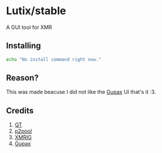 # Lutix/stable
A GUI tool for XMR

## Installing
```bash
echo "No install command right now."
```

## Reason?
This was made beacuse I did not like the [Gupax](https://gupax.io/) UI that's it :3.

## Credits
1) [QT](https://doc.qt.io/)
2) [p2pool](https://p2pool.io/)
3) [XMRIG](https://xmrig.com/)
3) [Gupax](https://gupax.io/)